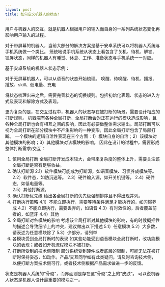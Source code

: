 ```yaml
---
layout: post
title: 如何定义机器人的状态?
---
```


用户与机器人的交互，就是机器人根据用户的输入而自身的一系列系统状态变化再影响用户输入的过程。

对于带屏幕的机器人，当前大部分的解决方案是基于安卓系统可以将机器人系统与手机系统做一个类比。
笼统地说手机系统从状态上看包含了关机、待机、解锁、锁屏状态，同样的机器人有睡觉、休息、工作、准备状态与手机系统一一对应。

基于安卓系统的机器人状态示例：

对于无屏幕机器人，可以从语音的状态开始梳理。
唤醒、待唤醒、待机、播报、播放、skill、低电量、充电

将状态梳理出来之后，需要完善状态的切换规则。包括初始化表现、状态的进入方式及表现和解除方式及表现。


更为复杂的是，在交互过程中，机器人的状态存在被打断的场景。需要设计相应的打断规则。
机器端有各种全局打断，全局打断会对正在运行的模块造成影响，且各种全局打断也会有相互之间的影响，因此有必要做整体需求输出。局部打断可以视为全局打断在部分模块中不产生影响的一种变形，因此全局打断包含了局部打断。
一个模块的逻辑自洽性表现在三个方面：1）模块自身的自洽；2）该模块对其他模块的影响；3）其他模块对该模块的影响。
因此在设计的过程中，需要形成整体打断需求/交互：
1. 慎用全局打断
全局打断开发成本较大，会带来复杂度的整体上升，需要关注该全局打断是否有足够收益。
2. 确认打断源
    2.1）软件模块可能成为打断源，如语音模块、习惯养成模块等。
    2.2）软件态，如防沉迷等。
    2.3）硬件输入源，如开关机键等。
    2.4）硬件态，如低电量等。    
    2.5）其他打断源。 
3. 确认打断优先级
    给出各全局打断的优先级强制排序且不得出现并列。
4. 打断执行策略
    4.1）不能立即执行，需要等待条件满足才能执行的，如习惯养成
    4.2）不能立即执行，需要丢弃的，如语音
    4.3）有时效性的，后者覆盖前者的，如蓝牙
    4.4）其他
5. 全局打断对各模块的影响
    考虑该全局打断对其他模块的影响，有的时候概括性的描述会导致细节上的冲突，建议做出以下描述
    5.1）任意模块
    5.2）大多数，请表述为任意模块除了
    5.3）少部分，请列举
6. 各模块受到全局打断时的表现
    如某些功能受到语音模块全局打断时，改功能模块的表现；或者如开机流程模块不被打断。
7. 打断所受到的技术侧限制
    部分系统受到硬件或者底层的限制，可能无法在被打断时保持姿态，如动作。产品/交互同学如有此类疑问，请及时咨询技术侧，以便打断方案技术侧可行。或者技术侧根据产品需求做进一步的反馈。

状态是机器人系统的“骨骼”，而界面则是存在这“骨骼”之上的“皮肤”。
可以说机器人状态是机器人设计最重要的模块之一。

